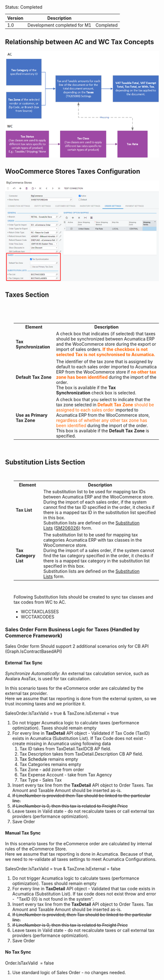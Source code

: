 
<p>Status: Completed</p>
<table>
<thead>
<tr>
<th>
<div class="tablesorter-header-inner">
<div class="tablesorter-header-inner">
<div class="tablesorter-header-inner">
<div class="tablesorter-header-inner">Version</div></div></div></div></th>
<th>
<div class="tablesorter-header-inner">
<div class="tablesorter-header-inner">
<div class="tablesorter-header-inner">
<div class="tablesorter-header-inner">Description</div></div></div></div></th>
<th colspan="1">
<div class="tablesorter-header-inner">
<div class="tablesorter-header-inner">
<div class="tablesorter-header-inner">
<div class="tablesorter-header-inner">&nbsp;</div></div></div></div></th></tr></thead>
<tbody>
<tr>
<td>1.0</td>
<td>Development completed for M1</td>
<td colspan="1">Completed</td></tr></tbody></table>
<h2>Relationship between AC and WC Tax Concepts</h2>

![Screenshot](/Documentation/Specifications/Spec%20Images/Tax1.png)

<h2>WooCommerce Stores Taxes Configuration</h2>

![Screenshot](/Documentation/Specifications/Spec%20Images/Tax2.png)

<h2 class="wikiH2 separator">Taxes Section</h2>
<div class="section sH2" style="margin-left: 2.0em;">
<p>&nbsp;</p>
<p>&nbsp;</p>
<table>
<tbody>
<tr>
<th>Element</th>
<th>Description</th></tr>
<tr>
<td><strong>Tax Synchronization</strong></td>
<td>A check box that indicates (if selected) that taxes should be synchronized between Acumatica ERP and the WooCommerce store during the export or import of sales orders. <span style="color: rgb(255,102,0);"><strong>If the checkbox is not selected Tax is not synchronised to Acumatica.</strong></span></td></tr>
<tr>
<td><strong>Default Tax Zone</strong></td>
<td>The identifier of the tax zone that is assigned by default to each sales order imported to Acumatica ERP from the WooCommerce store if <span style="color: rgb(255,102,0);"><strong>no other tax zone has been identified</strong></span> during the import of the order.<br />The box is available if the&nbsp;<strong>Tax Synchronization</strong>&nbsp;check box is selected.</td></tr>
<tr>
<td><strong>Use as Primary Tax Zone</strong></td>
<td>A check box that you select to indicate that the tax zone selected in&nbsp;<span style="color: rgb(255,102,0);"><strong>Default Tax Zone</strong>&nbsp;should be assigned to each sales order i</span>mported to Acumatica ERP from the WooCommerce store,<span style="color: rgb(255,102,0);"> regardless of whether any other tax zone has been identified</span> during the import of the order.<br />This box is available if the&nbsp;<strong>Default Tax Zone</strong>&nbsp;is specified.</td></tr></tbody></table>
<p>&nbsp;</p></div>
<h2 class="wikiH2 separator">Substitution Lists Section</h2>
<div class="section sH2" style="margin-left: 2.0em;">
<p>&nbsp;</p>
<table>
<tbody>
<tr>
<th>Element</th>
<th>Description</th></tr>
<tr>
<td><strong>Tax List</strong></td>
<td>The substitution list to be used for mapping tax IDs between Acumatica ERP and the WooCommerce store.<br />During the import of each sales order, if the system cannot find the tax ID specified in the order, it checks if there is a mapped tax ID in the substitution list specified in this box.<br />Substitution lists are defined on the&nbsp;<a class="wikilink pagelink" href="http://dlk1pde165/AcumaticaDB21R1Beta2/(W(15))/Wiki/ShowWiki.aspx?wikiname=HelpRoot_FormReference&amp;PageID=e1b0125f-cb2f-4451-91af-c5eeaff3b5ac">Substitution Lists</a>&nbsp;(<a class="wikilink pagelink" href="http://dlk1pde165/AcumaticaDB21R1Beta2/?ScreenId=SM206026">SM206026</a>) form.</td></tr>
<tr>
<td><strong>Tax Category List</strong></td>
<td>The substitution list to be used for mapping tax categories Acumatica ERP with tax classes in the WooCommerce store.<br />During the import of a sales order, if the system cannot find the tax category specified in the order, it checks if there is a mapped tax category in the substitution list specified in this box.<br />Substitution lists are defined on the&nbsp;<a class="wikilink pagelink" href="http://dlk1pde165/AcumaticaDB21R1Beta2/(W(15))/Wiki/ShowWiki.aspx?wikiname=HelpRoot_FormReference&amp;PageID=e1b0125f-cb2f-4451-91af-c5eeaff3b5ac">Substitution Lists</a>&nbsp;form.</td></tr></tbody></table>
<p>&nbsp;</p>
<p>Following Substitution lists should be created to sync tax classes and tax codes from WC to AC.</p>
<ul>
<li>WCCTAXCLASSES</li>
<li>WCCTAXCODES</li></ul></div>
<h3>Sales Order Form Business Logic for Taxes (Handled by Commerce Framework)</h3>
<p>Sales Order form Should support 2 additional scenarios only for CB API (Graph.IsContractBasedAPI)</p>
<h4>External Tax Sync</h4>
<p><em>Synchronize Automatically</em><span>: An external tax calculation service, such as Avalara AvaTax, is used for tax calculation.</span></p>
<p><span>In this scenario taxes for the eCommerce order are calculated by the external tax provider.<br />Here we assume that tax reporting is done from the external system, so we trust incoming taxes and we prioritize it.</span></p>
<p>SalesOrder.IsTaxValid = true &amp; TaxZone.IsExternal = true</p>
<ol>
<li>Do not trigger Acumatica logic to calculate taxes (performance optimization). Taxes should remain empty</li>
<li>For every line in&nbsp;<strong>TaxDetail</strong>&nbsp;API object&nbsp;- Validated if Tax Code (TaxID) exists in Acumatica (Substitution List).&nbsp;If Tax Code does not exist - create missing in Acumatica using following data
<ol>
<li>Tax ID&nbsp;takes from TaxDetail.TaxIDCB AP field.</li>
<li>Tax Description takes from TaxDetail.Description CB AP field.</li>
<li><span style="color: rgb(0,0,0);">Tax Schedule</span>&nbsp;remains empty</li>
<li>Tax Categories remains empty</li>
<li>Tax Zone - add zone from order</li>
<li>Tax Expense Account - take from Tax Agency</li>
<li>Tax Type - Sales Tax</li></ol></li>
<li>Insert every tax line from the&nbsp;<strong>TaxDetail</strong>&nbsp;API object to Order Taxes. Tax Amount and Taxable Amount should be inserted as-is.</li>
<li><s>If LineNumber is provided then Tax should be linked to the particular line.</s></li>
<li><s>if LineNumber is&nbsp;0, then this tax is related to Freight Price</s></li>
<li>Leave taxes in Valid state - do not recalculate taxes or call external tax providers (performance optimization).</li>
<li>Save Order</li></ol>
<h4>Manual Tax Sync</h4>
<p>In this scenario taxes for the eCommerce order are calculated by internal rules of the eCommerce Store.&nbsp;<br />Here we assume that tax reporting is done in Acumatica. Because of that, we need to re-validate all taxes settings to meet Acumatica Configurations.</p>
<p>SalesOrder.IsTaxValid = true &amp; TaxZone.IsExternal = false</p>
<ol>
<li>Do not trigger Acumatica logic to calculate taxes (performance optimization). Taxes should remain empty</li>
<li>For every line in&nbsp;<strong>TaxDetail</strong>&nbsp;API object&nbsp;- Validated that tax code exists in Acumatica (Substitution List). If tax code does not exist throw and error -&nbsp; &quot;TaxID&nbsp;{0} is not found in the system&quot;.</li>
<li>Insert every tax line from the&nbsp;<strong>TaxDetail</strong>&nbsp;API object to Order Taxes. Tax Amount and Taxable Amount should be inserted as-is.</li>
<li><s>If LineNumber is provided, then Tax should be linked to the particular line.</s></li>
<li><s>if LineNumber is&nbsp;0, then this tax is related to Freight Price</s></li>
<li>Leave taxes in Valid state - do not recalculate taxes or call external tax providers&nbsp;(performance optimization).</li>
<li>Save Order</li></ol>
<h4>No Tax&nbsp;Sync</h4>
<p>Order.IsTaxValid&nbsp; = false</p>
<ol>
<li>Use standard logic of Sales Order - no changes needed.</li></ol>
<p>&nbsp;</p>
<p>&nbsp;</p>
<p>&nbsp;</p>
<p>&nbsp;</p>
